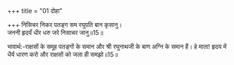 +++
title = "01 दोहा"

+++
निसिचर निकर पतङ्ग सम रघुपति बान कृसानु।  
जननी हृदयँ धीर धरु जरे निसाचर जानु॥15॥  

भावार्थ:-राक्षसों के समूह पतङ्गों के समान और श्री रघुनाथजी के बाण अग्नि के समान हैं। हे माता! हृदय में धैर्य धारण करो और राक्षसों को जला ही समझो॥15॥  



